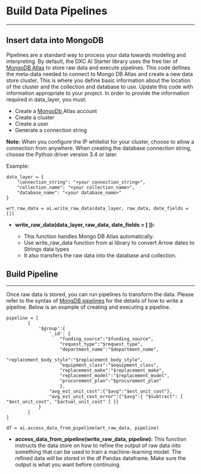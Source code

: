 # Build Data Pipelines
---
## Insert data into MongoDB

Pipelines are a standard way to process your data towards modeling and interpreting. By default, the DXC AI Starter library uses the free tier of [MongoDB Atlas](https://account.mongodb.com/account/register) to store raw data and execute pipelines. This code defines the meta-data needed to connect to Mongo DB Atlas and create a new data store cluster. This is where you define basic information about the location of the cluster and the collection and database to use. Update this code with information appropriate to your project. In order to provide the information required in data_layer, you must:

- Create a <a href="https://account.mongodb.com/account/login" target="_blank"> MongoDb </a> Atlas account
- Create a cluster
- Create a user
- Generate a connection string

__Note:__ When you configure the IP whitelist for your cluster, choose to allow a connection from anywhere. When creating the database connection string, choose the Python driver version 3.4 or later.

Example:
```
data_layer = {
    "connection_string": "<your connection_string>",
    "collection_name": "<your collection_name>",
    "database_name": "<your database_name>"
}

wrt_raw_data = ai.write_raw_data(data_layer, raw_data, date_fields = [])
```


- __write_raw_data(data_layer, raw_data, date_fields = [ ]):__ 

    - This function handles Mongo DB Atlas automatically.
    - Use write_raw_data function from ai library to convert Arrow dates to Strings data types
    - It also transfers the raw data into the database and collection.

## Build Pipeline
---

Once raw data is stored, you can run pipelines to transform the data. Please refer to the syntax of [MongDB pipelines](https://docs.mongodb.com/manual/core/aggregation-pipeline/) for the details of how to write a pipeline. Below is an example of creating and executing a pipeline.

```
pipeline = [
        {
            '$group':{
                '_id': {
                    "funding_source":"$funding_source",
                    "request_type":"$request_type",
                    "department_name":"$department_name",
                    "replacement_body_style":"$replacement_body_style",
                    "equipment_class":"$equipment_class",
                    "replacement_make":"$replacement_make",
                    "replacement_model":"$replacement_model",
                    "procurement_plan":"$procurement_plan"
                    },
                "avg_est_unit_cost":{"$avg":"$est_unit_cost"},
                "avg_est_unit_cost_error":{"$avg":{ "$subtract": [ "$est_unit_cost", "$actual_unit_cost" ] }}
            }
        }
]

df = ai.access_data_from_pipeline(wrt_raw_data, pipeline)
```

- __access_data_from_pipeline(write_raw_data, pipeline):__ This function instructs the data store on how to refine the output of raw data into something that can be used to train a machine-learning model. The refined data will be stored in the df Pandas dataframe. Make sure the output is what you want before continuing.